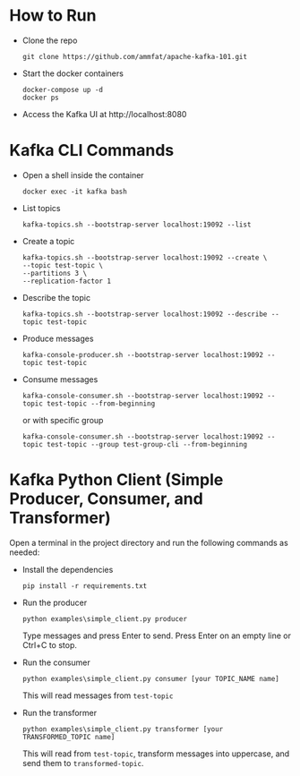 # How to Run

- Clone the repo
    ```
    git clone https://github.com/ammfat/apache-kafka-101.git
    ```

- Start the docker containers
    ```
    docker-compose up -d
    docker ps
    ```

- Access the Kafka UI at http://localhost:8080


# Kafka CLI Commands

- Open a shell inside the container
    ```
    docker exec -it kafka bash
    ```

- List topics
    ```
    kafka-topics.sh --bootstrap-server localhost:19092 --list
    ```

- Create a topic
    ```
    kafka-topics.sh --bootstrap-server localhost:19092 --create \
    --topic test-topic \
    --partitions 3 \
    --replication-factor 1
    ```

- Describe the topic
    ```
    kafka-topics.sh --bootstrap-server localhost:19092 --describe --topic test-topic
    ```

- Produce messages
    ```
    kafka-console-producer.sh --bootstrap-server localhost:19092 --topic test-topic
    ```

- Consume messages
    ```
    kafka-console-consumer.sh --bootstrap-server localhost:19092 --topic test-topic --from-beginning
    ```

    or with specific group
    ```
    kafka-console-consumer.sh --bootstrap-server localhost:19092 --topic test-topic --group test-group-cli --from-beginning
    ```


# Kafka Python Client (Simple Producer, Consumer, and Transformer)
Open a terminal in the project directory and run the following commands as needed:

- Install the dependencies
    ```
    pip install -r requirements.txt
    ```

- Run the producer
    ```
    python examples\simple_client.py producer
    ```
    Type messages and press Enter to send. Press Enter on an empty line or Ctrl+C to stop.

- Run the consumer
    ```
    python examples\simple_client.py consumer [your TOPIC_NAME name]
    ```
    This will read messages from `test-topic`

- Run the transformer
    ```
    python examples\simple_client.py transformer [your TRANSFORMED_TOPIC name]
    ```
    This will read from `test-topic`, transform messages into uppercase, and send them to `transformed-topic`.

